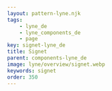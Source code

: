 ```yaml
---
layout: pattern-lyne.njk
tags: 
    - lyne_de
    - lyne_components_de
    - page
key: signet-lyne_de
title: Signet
parent: components-lyne_de
image: lyne/overview/signet.webp
keywords: signet
order: 350
---
```

